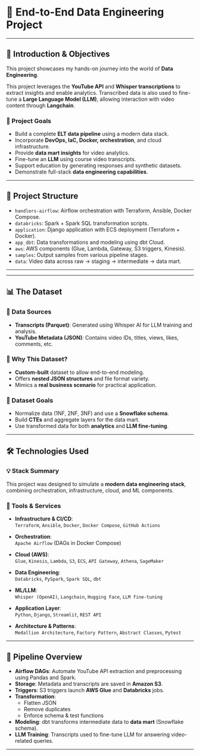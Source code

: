 # 🎯 End-to-End Data Engineering Project

---

## 🚀 Introduction & Objectives

This project showcases my hands-on journey into the world of **Data Engineering**.

This project leverages the **YouTube API** and **Whisper transcriptions** to extract insights and enable analytics. Transcribed data is also used to fine-tune a **Large Language Model (LLM)**, allowing interaction with video content through **Langchain**.

### 🎯 Project Goals

- Build a complete **ELT data pipeline** using a modern data stack.
- Incorporate **DevOps, IaC, Docker, orchestration**, and cloud infrastructure.
- Provide **data mart insights** for video analytics.
- Fine-tune an **LLM** using course video transcripts.
- Support education by generating responses and synthetic datasets.
- Demonstrate full-stack **data engineering capabilities**.

---

## 📁 Project Structure

- `handlers-airflow`: Airflow orchestration with Terraform, Ansible, Docker Compose.
- `databricks`: Spark + Spark SQL transformation scripts.
- `application`: Django application with ECS deployment (Terraform + Docker).
- `app_dbt`: Data transformations and modeling using dbt Cloud.
- `aws`: AWS components (Glue, Lambda, Gateway, S3 triggers, Kinesis).
- `samples`: Output samples from various pipeline stages.
- `data`: Video data across raw → staging → intermediate → data mart.

---



---

## 📊 The Dataset

### 🧾 Data Sources

- **Transcripts (Parquet)**: Generated using Whisper AI for LLM training and analysis.
- **YouTube Metadata (JSON)**: Contains video IDs, titles, views, likes, comments, etc.

### 📌 Why This Dataset?

- **Custom-built** dataset to allow end-to-end modeling.
- Offers **nested JSON structures** and file format variety.
- Mimics a **real business scenario** for practical application.

### 🎯 Dataset Goals

- Normalize data (1NF, 2NF, 3NF) and use a **Snowflake schema**.
- Build **CTEs** and aggregate layers for the data mart.
- Use transformed data for both **analytics** and **LLM fine-tuning**.

---

## 🛠️ Technologies Used

### 💡 Stack Summary

This project was designed to simulate a **modern data engineering stack**, combining orchestration, infrastructure, cloud, and ML components.

### 🔧 Tools & Services

- **Infrastructure & CI/CD**:  
  `Terraform`, `Ansible`, `Docker`, `Docker Compose`, `GitHub Actions`

- **Orchestration**:  
  `Apache Airflow` (DAGs in Docker Compose)

- **Cloud (AWS)**:  
  `Glue`, `Kinesis`, `Lambda`, `S3`, `ECS`, `API Gateway`, `Athena`, `SageMaker`

- **Data Engineering**:  
  `Databricks`, `PySpark`, `Spark SQL`, `dbt`

- **ML/LLM**:  
  `Whisper (OpenAI)`, `Langchain`, `Hugging Face`, `LLM fine-tuning`

- **Application Layer**:  
  `Python`, `Django`, `Streamlit`, `REST API`

- **Architecture & Patterns**:  
  `Medallion Architecture`, `Factory Pattern`, `Abstract Classes`, `Pytest`

---

## 🔄 Pipeline Overview

- **Airflow DAGs**: Automate YouTube API extraction and preprocessing using Pandas and Spark.
- **Storage**: Metadata and transcripts are saved in **Amazon S3**.
- **Triggers**: S3 triggers launch **AWS Glue** and **Databricks** jobs.
- **Transformation**:
  - Flatten JSON
  - Remove duplicates
  - Enforce schema & test functions
- **Modeling**: dbt transforms intermediate data to **data mart** (Snowflake schema).
- **LLM Training**: Transcripts used to fine-tune LLM for answering video-related queries.

---

